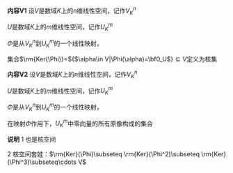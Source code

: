 **内容V1**
设$V$是数域$K$上的$n$维线性空间，记作$V_K^n$

$U$是数域$K$上的$m$维线性空间，记作$U_K^m$

$\Phi$是从$V_K^n$到$U_K^m$的一个线性映射，

集合$\rm{Ker(\Phi)}=${$\alpha\in V|\Phi(\alpha)=\bf0_U$}$\subseteq V$定义为核集

**内容V2**
设$V$是数域$K$上的$n$维线性空间，记作$V_K^n$

$U$是数域$K$上的$m$维线性空间，记作$U_K^m$

$\Phi$是从$V_K^n$到$U_K^m$的一个线性映射，

在映射$\Phi$作用下，$U_K^m$中零向量的所有原像构成的集合

**说明**
1 也是核空间

2 核空间套娃：$\rm{Ker}(\Phi)\subseteq
\rm{Ker}(\Phi^2)\subseteq
\rm{Ker}(\Phi^3)\subseteq\cdots V$